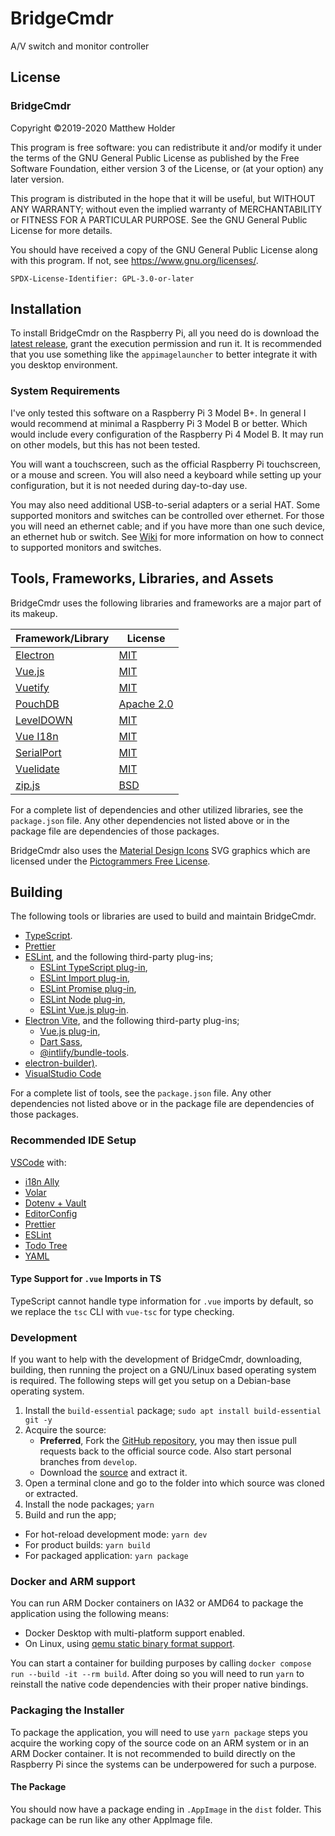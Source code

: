 # BridgeCmdr

A/V switch and monitor controller

## License

### BridgeCmdr

Copyright ©2019-2020 Matthew Holder

This program is free software: you can redistribute it and/or modify it under the terms of the GNU General Public
License as published by the Free Software Foundation, either version 3 of the License, or (at your option)
any later version.

This program is distributed in the hope that it will be useful, but WITHOUT ANY WARRANTY; without even the implied
warranty of MERCHANTABILITY or FITNESS FOR A PARTICULAR PURPOSE. See the GNU General Public License for
more details.

You should have received a copy of the GNU General Public License along with this program. If not, see
<https://www.gnu.org/licenses/>.

`SPDX-License-Identifier: GPL-3.0-or-later`

## Installation

To install BridgeCmdr on the Raspberry Pi, all you need do is download the
[latest release](https://github.com/6XGate/bridgecmdr/releases), grant
the execution permission and run it. It is recommended that you use
something like the `appimagelauncher` to better integrate it with
you desktop environment.

### System Requirements

I've only tested this software on a Raspberry Pi 3 Model B+. In general I would recommend at minimal a Raspberry Pi 3
Model B or better. Which would include every configuration of the Raspberry Pi 4 Model B. It may run on other
models, but this has not been tested.

You will want a touchscreen, such as the official Raspberry Pi touchscreen, or a mouse and screen. You will also need a
keyboard while setting up your configuration, but it is not needed during day-to-day use.

You may also need additional USB-to-serial adapters or a serial HAT. Some supported monitors and switches can be
controlled over ethernet. For those you will need an ethernet cable; and if you have more than one such device,
an ethernet hub or switch. See [Wiki](https://github.com/6XGate/bridgecmdr/wiki) for more information on how
to connect to supported monitors and switches.

## Tools, Frameworks, Libraries, and Assets

BridgeCmdr uses the following libraries and frameworks are a major part of its makeup.

| Framework/Library                                  | License                                                                  |
| -------------------------------------------------- | ------------------------------------------------------------------------ |
| [Electron](https://electronjs.org/)                | [MIT](https://github.com/electron/electron/blob/master/LICENSE)          |
| [Vue.js](https://vuejs.org/)                       | [MIT](https://github.com/vuejs/vue/blob/master/LICENSE)                  |
| [Vuetify](https://vuetifyjs.com/)                  | [MIT](https://github.com/vuetifyjs/vuetify/blob/master/LICENSE.md)       |
| [PouchDB](https://pouchdb.com/)                    | [Apache 2.0](https://github.com/pouchdb/pouchdb/blob/master/LICENSE)     |
| [LevelDOWN](https://github.com/Level/leveldown)    | [MIT](https://github.com/Level/leveldown/blob/master/LICENSE)            |
| [Vue I18n](https://vue-i18n.intlify.dev/)          | [MIT](https://github.com/intlify/vue-i18n/blob/master/LICENSE)           |
| [SerialPort](https://serialport.io/)               | [MIT](https://github.com/serialport/node-serialport/blob/master/LICENSE) |
| [Vuelidate](https://vuelidate-next.netlify.app/)   | [MIT](https://github.com/vuelidate/vuelidate/blob/next/LICENSE)          |
| [zip.js](https://gildas-lormeau.github.io/zip.js/) | [BSD](https://github.com/gildas-lormeau/zip.js/blob/master/LICENSE)      |

For a complete list of dependencies and other utilized libraries, see the `package.json` file. Any other dependencies
not listed above or in the package file are dependencies of those packages.

BridgeCmdr also uses the [Material Design Icons](https://pictogrammers.com/library/mdi/) SVG graphics which are
licensed under the [Pictogrammers Free License](https://pictogrammers.com/docs/general/license/).

## Building

The following tools or libraries are used to build and maintain BridgeCmdr.

- [TypeScript](https://www.typescriptlang.org/).
- [Prettier](https://prettier.io/)
- [ESLint](https://eslint.org/), and the following third-party plug-ins;
  - [ESLint TypeScript plug-in](https://typescript-eslint.io/),
  - [ESLint Import plug-in](https://github.com/benmosher/eslint-plugin-import),
  - [ESLint Promise plug-in](https://github.com/xjamundx/eslint-plugin-promise),
  - [ESLint Node plug-in](https://github.com/eslint-community/eslint-plugin-n),
  - [ESLint Vue.js plug-in](https://eslint.vuejs.org/).
- [Electron Vite](https://evite.netlify.app/), and the following third-party plug-ins;
  - [Vue.js plug-in](https://github.com/vitejs/vite-plugin-vue),
  - [Dart Sass](https://sass-lang.com/dart-sass),
  - [@intlify/bundle-tools](https://github.com/intlify/bundle-tools).
- [electron-builder)](https://www.electron.build/).
- [VisualStudio Code](https://code.visualstudio.com/)

For a complete list of tools, see the `package.json` file. Any other dependencies not listed above or in the package
file are dependencies of those packages.

### Recommended IDE Setup

[VSCode](https://code.visualstudio.com/) with:

- [i18n Ally](https://marketplace.visualstudio.com/items?itemName=Lokalise.i18n-ally)
- [Volar](https://marketplace.visualstudio.com/items?itemName=Vue.volar)
- [Dotenv + Vault](https://marketplace.visualstudio.com/items?itemName=dotenv.dotenv-vscode)
- [EditorConfig](https://marketplace.visualstudio.com/items?itemName=EditorConfig.EditorConfig)
- [Prettier](https://marketplace.visualstudio.com/items?itemName=esbenp.prettier-vscode)
- [ESLint](https://marketplace.visualstudio.com/items?itemName=dbaeumer.vscode-eslint)
- [Todo Tree](https://marketplace.visualstudio.com/items?itemName=Gruntfuggly.todo-tree)
- [YAML](https://marketplace.visualstudio.com/items?itemName=redhat.vscode-yaml)

#### Type Support for `.vue` Imports in TS

TypeScript cannot handle type information for `.vue` imports by default, so we replace the `tsc` CLI with `vue-tsc` for
type checking.

### Development

If you want to help with the development of BridgeCmdr, downloading, building, then running the project on a GNU/Linux
based operating system is required. The following steps will get you setup on a Debian-base operating system.

1. Install the `build-essential` package; `sudo apt install build-essential git -y`
2. Acquire the source:
   - **Preferred**, Fork the [GitHub repository](https://github.com/6XGate/bridgecmdr), you may then issue pull
     requests back to the official source code. Also start personal branches from `develop`.
   - Download the [source](https://github.com/6XGate/bridgecmdr/archive/develop.zip) and extract it.
3. Open a terminal clone and go to the folder into which source was cloned or extracted.
4. Install the node packages; `yarn`
5. Build and run the app;

- For hot-reload development mode: `yarn dev`
- For product builds: `yarn build`
- For packaged application: `yarn package`

### Docker and ARM support

You can run ARM Docker containers on IA32 or AMD64 to package the application using the following means:

- Docker Desktop with multi-platform support enabled.
- On Linux, using [qemu static binary format support](https://www.docker.com/blog/getting-started-with-docker-for-arm-on-linux/).

You can start a container for building purposes by calling `docker compose run --build -it --rm build`. After doing so
you will need to run `yarn` to reinstall the native code dependencies with their proper native bindings.

### Packaging the Installer

To package the application, you will need to use `yarn package` steps you acquire the working copy of the source code
on an ARM system or in an ARM Docker container. It is not recommended to build directly on the Raspberry Pi since
the systems can be underpowered for such a purpose.

#### The Package

You should now have a package ending in `.AppImage` in the `dist` folder. This package can be run like any other
AppImage file.
